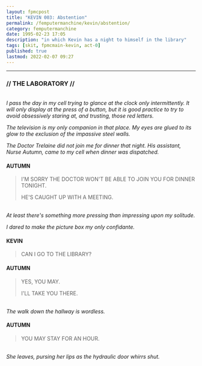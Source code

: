 ```yaml
---
layout: fpmcpost
title: "KEVIN 003: Abstention"
permalink: /femputermanchine/kevin/abstention/
category: femputermanchine
date: 1995-02-23 17:05
description: "in which Kevin has a night to himself in the library"
tags: [skit, fpmcmain-kevin, act-0]
published: true
lastmod: 2022-02-07 09:27
---
```

[//]: # (  2/07/22  -added)

*****
### // THE LABORATORY //

<br><i>I pass the day in my cell trying to glance at the clock only intermittently. It will only display at the press of a button, but it is good practice to try to avoid obsessively staring at, and trusting, those red letters.</i>

<i>The television is my only companion in that place. My eyes are glued to its glow to the exclusion of the impassive steel walls.</i>

<i>The Doctor Trelaine did not join me for dinner that night. His assistant, Nurse Autumn, came to my cell when dinner was dispatched.</i>

#### AUTUMN

> I'M SORRY THE DOCTOR WON'T BE ABLE TO JOIN YOU FOR DINNER TONIGHT. 
> 
> HE'S CAUGHT UP WITH A MEETING.

<BR><i>At least there's something more pressing than impressing upon my solitude.</i>

<i>I dared to make the picture box my only confidante.</i>

#### KEVIN

> CAN I GO TO THE LIBRARY?

#### AUTUMN

> YES, YOU MAY.
> 
> I'LL TAKE YOU THERE.

<BR><I>The walk down the hallway is wordless.</i>

#### AUTUMN

> YOU MAY STAY FOR AN HOUR.

<BR><I>She leaves, pursing her lips as the hydraulic door whirrs shut.</i>
<br>
